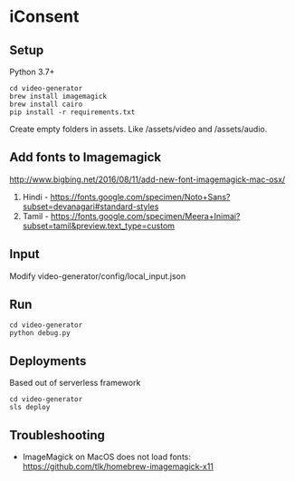 # iConsent

## Setup
Python 3.7+

    cd video-generator
    brew install imagemagick
    brew install cairo
    pip install -r requirements.txt
    
Create empty folders in assets. Like /assets/video and /assets/audio.
 
## Add fonts to Imagemagick
http://www.bigbing.net/2016/08/11/add-new-font-imagemagick-mac-osx/
1. Hindi - https://fonts.google.com/specimen/Noto+Sans?subset=devanagari#standard-styles
2. Tamil - https://fonts.google.com/specimen/Meera+Inimai?subset=tamil&preview.text_type=custom
 
## Input
Modify video-generator/config/local_input.json

## Run
    cd video-generator
    python debug.py
 
## Deployments
Based out of serverless framework

    cd video-generator
    sls deploy

## Troubleshooting
* ImageMagick on MacOS does not load fonts: https://github.com/tlk/homebrew-imagemagick-x11

